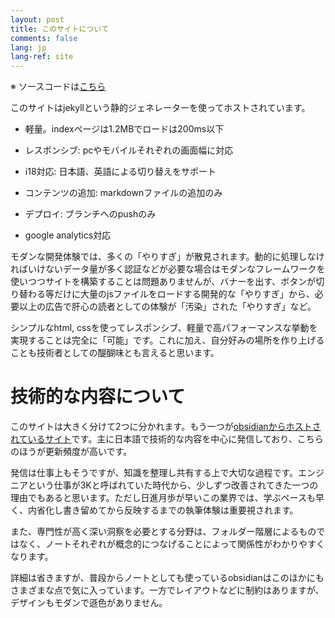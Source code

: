 ```yaml
---
layout: post
title: このサイトについて
comments: false
lang: jp
lang-ref: site
---
```


※ ソースコードは[こちら](https://github.com/DaisukeMiyazaki/DaisukeMiyazaki.github.io)

このサイトはjekyllという静的ジェネレーターを使ってホストされています。

- 軽量。indexページは1.2MBでロードは200ms以下
- レスポンシブ: pcやモバイルそれぞれの画面幅に対応
- i18対応: 日本語、英語による切り替えをサポート

- コンテンツの追加: markdownファイルの追加のみ
- デプロイ: ブランチへのpushのみ

- google analytics対応


モダンな開発体験では、多くの「やりすぎ」が散見されます。動的に処理しなければいけないデータ量が多く認証などが必要な場合はモダンなフレームワークを使いつつサイトを構築することは問題ありませんが、バナーを出す、ボタンが切り替わる等だけに大量のjsファイルをロードする開発的な「やりすぎ」から、必要以上の広告で肝心の読者としての体験が「汚染」された「やりすぎ」など。


シンプルなhtml, cssを使ってレスポンシブ、軽量で高パフォーマンスな挙動を実現することは完全に「可能」です。これに加え、自分好みの場所を作り上げることも技術者としての醍醐味とも言えると思います。


# 技術的な内容について
このサイトは大きく分けて2つに分かれます。もう一つが[obsidianからホストされているサイト](https://publish.obsidian.md/mdaisuke/)です。主に日本語で技術的な内容を中心に発信しており、こちらのほうが更新頻度が高いです。

発信は仕事上もそうですが、知識を整理し共有する上で大切な過程です。エンジニアという仕事が3Kと呼ばれていた時代から、少しずつ改善されてきた一つの理由でもあると思います。ただし日進月歩が早いこの業界では、学ぶペースも早く、内省化し書き留めてから反映するまでの執筆体験は重要視されます。

また、専門性が高く深い洞察を必要とする分野は、フォルダー階層によるものではなく、ノートそれぞれが概念的につなげることによって関係性がわかりやすくなります。

詳細は省きますが、普段からノートとしても使っているobsidianはこのほかにもさまざまな点で気に入っています。一方でレイアウトなどに制約はありますが、デザインもモダンで遜色がありません。